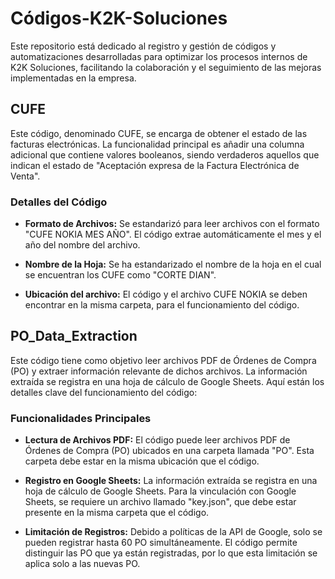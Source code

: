 # Códigos-K2K-Soluciones
Este repositorio está dedicado al registro y gestión de códigos y automatizaciones desarrolladas para optimizar los procesos internos de K2K Soluciones, facilitando la colaboración y el seguimiento de las mejoras implementadas en la empresa.

## CUFE
Este código, denominado CUFE, se encarga de obtener el estado de las facturas electrónicas. La funcionalidad principal es añadir una columna adicional que contiene valores booleanos, siendo verdaderos aquellos que indican el estado de "Aceptación expresa de la Factura Electrónica de Venta".

### Detalles del Código

- **Formato de Archivos:** Se estandarizó para leer archivos con el formato "CUFE NOKIA MES AÑO". El código extrae automáticamente el mes y el año del nombre del archivo. 

- **Nombre de la Hoja:** Se ha estandarizado el nombre de la hoja en el cual se encuentran los CUFE como "CORTE DIAN".

- **Ubicación del archivo:** El código y el archivo CUFE NOKIA se deben encontrar en la misma carpeta, para el funcionamiento del código.

## PO_Data_Extraction

Este código tiene como objetivo leer archivos PDF de Órdenes de Compra (PO) y extraer información relevante de dichos archivos. La información extraída se registra en una hoja de cálculo de Google Sheets. Aquí están los detalles clave del funcionamiento del código:

### Funcionalidades Principales

- **Lectura de Archivos PDF:** El código puede leer archivos PDF de Órdenes de Compra (PO) ubicados en una carpeta llamada "PO". Esta carpeta debe estar en la misma ubicación que el código.

- **Registro en Google Sheets:** La información extraída se registra en una hoja de cálculo de Google Sheets. Para la vinculación con Google Sheets, se requiere un archivo llamado "key.json", que debe estar presente en la misma carpeta que el código.

- **Limitación de Registros:** Debido a políticas de la API de Google, solo se pueden registrar hasta 60 PO simultáneamente. El código permite distinguir las PO que ya están registradas, por lo que esta limitación se aplica solo a las nuevas PO.
